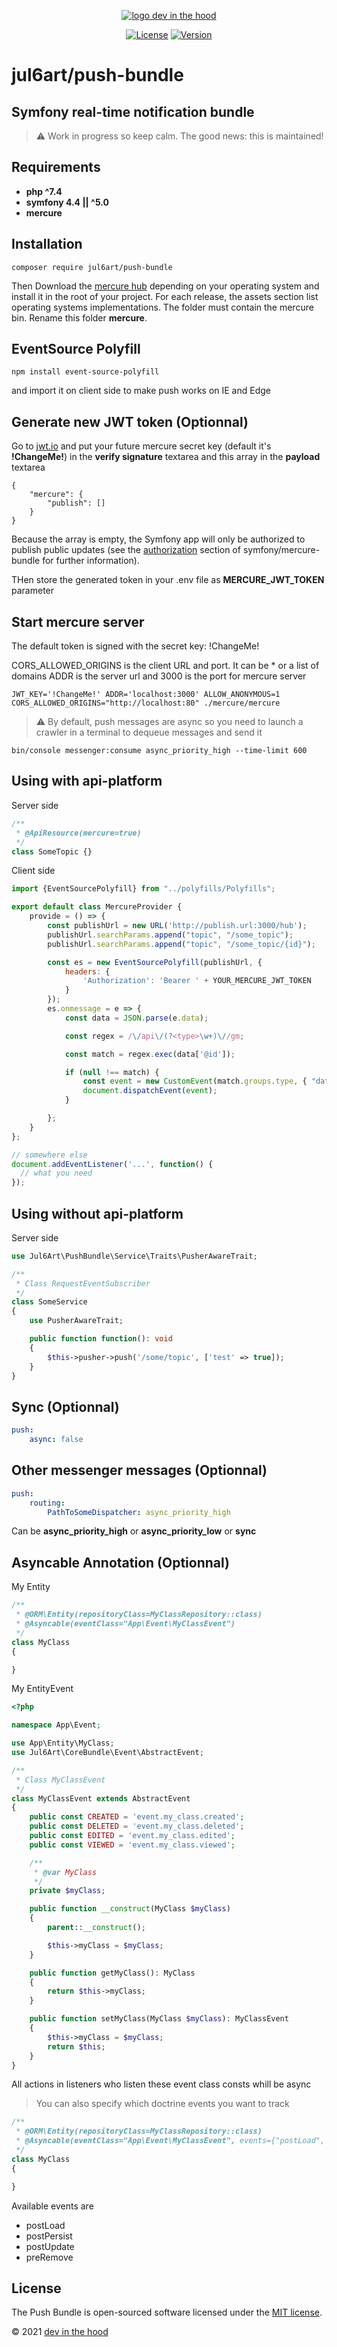 <p align="center">
    <a href="https://devinthehood.com"><img src="https://github.com/jul6art/symfony-skeleton/blob/master/assets/img/devinthehood.png?raw=true" alt="logo dev in the hood"></a>
</p>

<p align="center">
    <a href="https://opensource.org/licenses/MIT" target="_blank"><img src="https://img.shields.io/badge/License-MIT-yellow.svg" alt="License"></a>
    <a href="https://github.com/jul6art/symfony-skeleton" target="_blank"><img src="https://img.shields.io/static/v1?label=stable&message=v1+coming+soon&color=orange" alt="Version"></a>
</p>

jul6art/push-bundle
===================
Symfony real-time notification bundle
-------------------------------------

> :warning: Work in progress so keep calm. The good news: this is maintained!

Requirements
------------

* **php ^7.4**
* **symfony 4.4 || ^5.0**
* **mercure**

Installation
------------

```console
composer require jul6art/push-bundle
```

Then Download the [mercure hub](https://github.com/dunglas/mercure/releases/tag/v0.3.3) depending on your operating system and install it in the root of your project. 
For each release, the assets section list operating systems implementations. The folder must contain the mercure bin. Rename this folder **mercure**.

EventSource Polyfill
--------------------

```console
npm install event-source-polyfill
```

and import it on client side to make push works on IE and Edge

Generate new JWT token (Optionnal)
----------------------------------

Go to [jwt.io](http://jwt.io) and put your future mercure secret key (default it's **!ChangeMe!**) in the **verify signature** textarea and this array in the **payload** textarea

```console
{
    "mercure": {
        "publish": []
    }
}
```

Because the array is empty, the Symfony app will only be authorized to publish public updates (see the [authorization](https://symfony.com/doc/current/mercure.html#authorization) section of symfony/mercure-bundle for further information).

THen store the generated token in your .env file as **MERCURE_JWT_TOKEN** parameter

Start mercure server
--------------------

The default token is signed with the secret key: !ChangeMe!

CORS_ALLOWED_ORIGINS is the client URL and port. It can be * or a list of domains
ADDR is the server url and 3000 is the port for mercure server

```console
JWT_KEY='!ChangeMe!' ADDR='localhost:3000' ALLOW_ANONYMOUS=1 CORS_ALLOWED_ORIGINS="http://localhost:80" ./mercure/mercure
```

> :warning: By default, push messages are async so you need to launch a crawler in a terminal to dequeue messages and send it

```console
bin/console messenger:consume async_priority_high --time-limit 600
```

Using with api-platform
-----------------------

Server side

```php
/**
 * @ApiResource(mercure=true)
 */
class SomeTopic {}
```

Client side

```javascript
import {EventSourcePolyfill} from "../polyfills/Polyfills";

export default class MercureProvider {
    provide = () => {
        const publishUrl = new URL('http://publish.url:3000/hub');
        publishUrl.searchParams.append("topic", "/some_topic");
        publishUrl.searchParams.append("topic", "/some_topic/{id}");

        const es = new EventSourcePolyfill(publishUrl, {
            headers: {
                'Authorization': 'Bearer ' + YOUR_MERCURE_JWT_TOKEN
            }
        });
        es.onmessage = e => {
            const data = JSON.parse(e.data);

            const regex = /\/api\/(?<type>\w+)\//gm;

            const match = regex.exec(data['@id']);

            if (null !== match) {
                const event = new CustomEvent(match.groups.type, { "data": data });
                document.dispatchEvent(event);
            }

        };
    }
};

// somewhere else
document.addEventListener('...', function() {
  // what you need
});
```

Using without api-platform
--------------------------

Server side

```php
use Jul6Art\PushBundle\Service\Traits\PusherAwareTrait;

/**
 * Class RequestEventSubscriber
 */
class SomeService
{
    use PusherAwareTrait;

    public function function(): void
    {
        $this->pusher->push('/some/topic', ['test' => true]);
    }
}
```

Sync (Optionnal)
----------------

```yaml
push:
    async: false
```

Other messenger messages (Optionnal)
------------------------------------

```yaml
push:
    routing:
        PathToSomeDispatcher: async_priority_high
```

Can be **async_priority_high** or **async_priority_low** or **sync**

Asyncable Annotation (Optionnal)
--------------------------------

My Entity

```php
/**
 * @ORM\Entity(repositoryClass=MyClassRepository::class)
 * @Asyncable(eventClass="App\Event\MyClassEvent")
 */
class MyClass
{

}
```

My EntityEvent

```php
<?php

namespace App\Event;

use App\Entity\MyClass;
use Jul6Art\CoreBundle\Event\AbstractEvent;

/**
 * Class MyClassEvent
 */
class MyClassEvent extends AbstractEvent
{
    public const CREATED = 'event.my_class.created';
    public const DELETED = 'event.my_class.deleted';
    public const EDITED = 'event.my_class.edited';
    public const VIEWED = 'event.my_class.viewed';

    /**
     * @var MyClass
     */
    private $myClass;

    public function __construct(MyClass $myClass)
    {
        parent::__construct();

        $this->myClass = $myClass;
    }

    public function getMyClass(): MyClass
    {
        return $this->myClass;
    }

    public function setMyClass(MyClass $myClass): MyClassEvent
    {
        $this->myClass = $myClass;
        return $this;
    }
}
```

All actions in listeners who listen these event class consts whill be async

> You can also specify which doctrine events you want to track

```php
/**
 * @ORM\Entity(repositoryClass=MyClassRepository::class)
 * @Asyncable(eventClass="App\Event\MyClassEvent", events={"postLoad", "postPersist"})
 */
class MyClass
{

}
```

Available events are

* postLoad
* postPersist
* postUpdate
* preRemove

License
-------

The Push Bundle is open-sourced software licensed under the [MIT license](https://opensource.org/licenses/MIT).

&copy; 2021 [dev in the hood](https://devinthehood.com)
